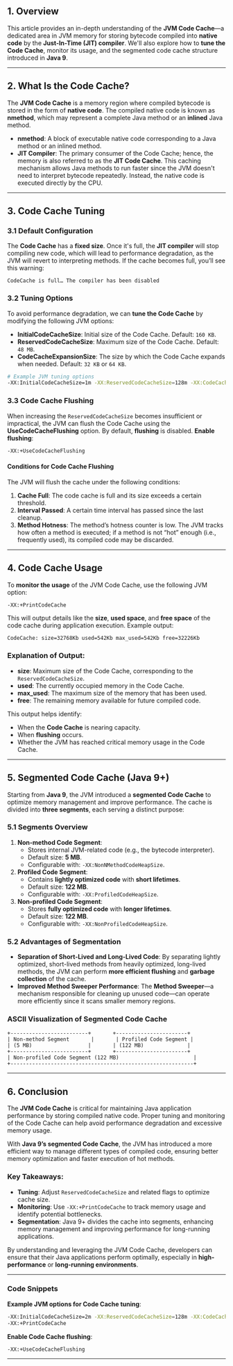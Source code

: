## 1. Overview

This article provides an in-depth understanding of the **JVM Code Cache**—a dedicated area in JVM memory for storing bytecode compiled into **native code** by the **Just-In-Time (JIT) compiler**. We'll also explore how to **tune the Code Cache**, monitor its usage, and the segmented code cache structure introduced in **Java 9**.

---
## 2. What Is the Code Cache?

The **JVM Code Cache** is a memory region where compiled bytecode is stored in the form of **native code**. The compiled native code is known as **nmethod**, which may represent a complete Java method or an **inlined** Java method.
- **nmethod**: A block of executable native code corresponding to a Java method or an inlined method.
- **JIT Compiler**: The primary consumer of the Code Cache; hence, the memory is also referred to as the **JIT Code Cache**.
This caching mechanism allows Java methods to run faster since the JVM doesn't need to interpret bytecode repeatedly. Instead, the native code is executed directly by the CPU.

---
## 3. Code Cache Tuning

### 3.1 Default Configuration

The **Code Cache** has a **fixed size**. Once it's full, the **JIT compiler** will stop compiling new code, which will lead to performance degradation, as the JVM will revert to interpreting methods. If the cache becomes full, you’ll see this warning:
```
CodeCache is full… The compiler has been disabled
```
### 3.2 Tuning Options
To avoid performance degradation, we can **tune the Code Cache** by modifying the following JVM options:
- **InitialCodeCacheSize**: Initial size of the Code Cache. Default: `160 KB`.  
- **ReservedCodeCacheSize**: Maximum size of the Code Cache. Default: `48 MB`.
- **CodeCacheExpansionSize**: The size by which the Code Cache expands when needed. Default: `32 KB` or `64 KB`.
```bash
# Example JVM tuning options
-XX:InitialCodeCacheSize=1m -XX:ReservedCodeCacheSize=128m -XX:CodeCacheExpansionSize=64k
```
### 3.3 Code Cache Flushing
When increasing the `ReservedCodeCacheSize` becomes insufficient or impractical, the JVM can flush the Code Cache using the **UseCodeCacheFlushing** option. By default, **flushing** is disabled.
**Enable flushing**:
```bash
-XX:+UseCodeCacheFlushing
```
#### Conditions for Code Cache Flushing
The JVM will flush the cache under the following conditions:
1. **Cache Full**: The code cache is full and its size exceeds a certain threshold.
2. **Interval Passed**: A certain time interval has passed since the last cleanup.
3. **Method Hotness**: The method’s hotness counter is low. The JVM tracks how often a method is executed; if a method is not “hot” enough (i.e., frequently used), its compiled code may be discarded.

---
## 4. Code Cache Usage

To **monitor the usage** of the JVM Code Cache, use the following JVM option:
```bash
-XX:+PrintCodeCache
```
This will output details like the **size**, **used space**, and **free space** of the code cache during application execution. Example output:
```plaintext
CodeCache: size=32768Kb used=542Kb max_used=542Kb free=32226Kb
```
### Explanation of Output:
- **size**: Maximum size of the Code Cache, corresponding to the `ReservedCodeCacheSize`.
- **used**: The currently occupied memory in the Code Cache.
- **max_used**: The maximum size of the memory that has been used.
- **free**: The remaining memory available for future compiled code.

This output helps identify:
- When the **Code Cache** is nearing capacity.
- When **flushing** occurs.
- Whether the JVM has reached critical memory usage in the Code Cache.

---
## 5. Segmented Code Cache (Java 9+)

Starting from **Java 9**, the JVM introduced a **segmented Code Cache** to optimize memory management and improve performance. The cache is divided into **three segments**, each serving a distinct purpose:
### 5.1 Segments Overview

1. **Non-method Code Segment**:
   - Stores internal JVM-related code (e.g., the bytecode interpreter).
   - Default size: **5 MB**.
   - Configurable with: `-XX:NonNMethodCodeHeapSize`.
2. **Profiled Code Segment**:
   - Contains **lightly optimized code** with **short lifetimes**.
   - Default size: **122 MB**.
   - Configurable with: `-XX:ProfiledCodeHeapSize`.
3. **Non-profiled Code Segment**:
   - Stores **fully optimized code** with **longer lifetimes**.
   - Default size: **122 MB**.
   - Configurable with: `-XX:NonProfiledCodeHeapSize`.
### 5.2 Advantages of Segmentation
- **Separation of Short-Lived and Long-Lived Code**: By separating lightly optimized, short-lived methods from heavily optimized, long-lived methods, the JVM can perform **more efficient flushing** and **garbage collection** of the cache.
- **Improved Method Sweeper Performance**: The **Method Sweeper**—a mechanism responsible for cleaning up unused code—can operate more efficiently since it scans smaller memory regions.
### ASCII Visualization of Segmented Code Cache

```plaintext
+-------------------------+       +-----------------------+
| Non-method Segment       |       | Profiled Code Segment |
| (5 MB)                  |       | (122 MB)              |
+-------------------------+       +-----------------------+
| Non-profiled Code Segment (122 MB)                        |
+-----------------------------------------------------------+
```

---

## 6. Conclusion

The **JVM Code Cache** is critical for maintaining Java application performance by storing compiled native code. Proper tuning and monitoring of the Code Cache can help avoid performance degradation and excessive memory usage.

With **Java 9’s segmented Code Cache**, the JVM has introduced a more efficient way to manage different types of compiled code, ensuring better memory optimization and faster execution of hot methods.

### Key Takeaways:
- **Tuning**: Adjust `ReservedCodeCacheSize` and related flags to optimize cache size.
- **Monitoring**: Use `-XX:+PrintCodeCache` to track memory usage and identify potential bottlenecks.
- **Segmentation**: Java 9+ divides the cache into segments, enhancing memory management and improving performance for long-running applications.

By understanding and leveraging the JVM Code Cache, developers can ensure that their Java applications perform optimally, especially in **high-performance** or **long-running environments**.

--- 

### Code Snippets

**Example JVM options for Code Cache tuning**:
```bash
-XX:InitialCodeCacheSize=2m -XX:ReservedCodeCacheSize=128m -XX:CodeCacheExpansionSize=64k
-XX:+PrintCodeCache
```

**Enable Code Cache flushing**:
```bash
-XX:+UseCodeCacheFlushing
```

---


